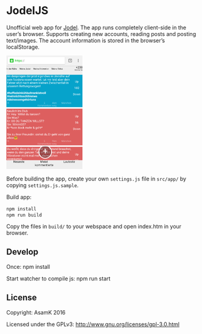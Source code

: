 # JodelJS

Unofficial web app for [Jodel](https://jodel-app.com/). The app runs completely client-side in the user’s browser. Supports creating new accounts, reading posts and posting text/images.
The account information is stored in the browser’s localStorage.

<img src="https://github.com/AsamK/JodelJS/blob/master/screenshot.png" width="200" alt="DesktopJodel Screenshot">

Before building the app, create your own `settings.js` file in `src/app/` by copying `settings.js.sample`.

Build app:

    npm install
    npm run build

Copy the files in `build/` to your webspace and open index.htm in your browser.

## Develop
Once:
npm install

Start watcher to compile js:
npm run start

## License

Copyright: AsamK 2016

Licensed under the GPLv3: http://www.gnu.org/licenses/gpl-3.0.html
